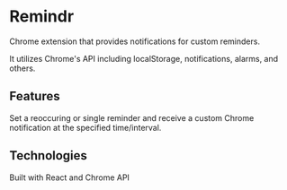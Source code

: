 # Remindr

Chrome extension that provides notifications for custom reminders.

It utilizes Chrome's API including localStorage, notifications, alarms, and others.

## Features

Set a reoccuring or single reminder and receive a custom Chrome notification at the specified time/interval.

## Technologies

Built with React and Chrome API